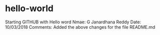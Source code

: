 # hello-world
Starting GITHUB with Hello word
Nmae: G Janardhana Reddy
Date: 10/03/2018
Comments: Added the above changes for the file README.md
